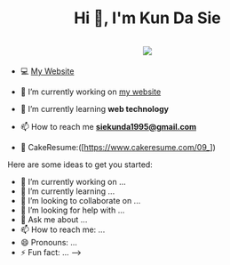 <h1 align="center">Hi 👋, I'm Kun Da Sie <br><br> <img src="https://komarev.com/ghpvc/?username=Kun0818&style=for-the-badge"> </h1>

- 💻 [My Website](https://kun0818.github.io/My-Docusaurus/)

- 🔭 I’m currently working on [my website](https://kun0818.github.io/My-Docusaurus/)

- 🌱 I’m currently learning **web technology**

- 📫 How to reach me **siekunda1995@gmail.com**

- 📓 CakeResume:([https://www.cakeresume.com/09_])

Here are some ideas to get you started:

- 🔭 I’m currently working on ...
- 🌱 I’m currently learning ...
- 👯 I’m looking to collaborate on ...
- 🤔 I’m looking for help with ...
- 💬 Ask me about ...
- 📫 How to reach me: ...
- 😄 Pronouns: ...
- ⚡ Fun fact: ...
-->
